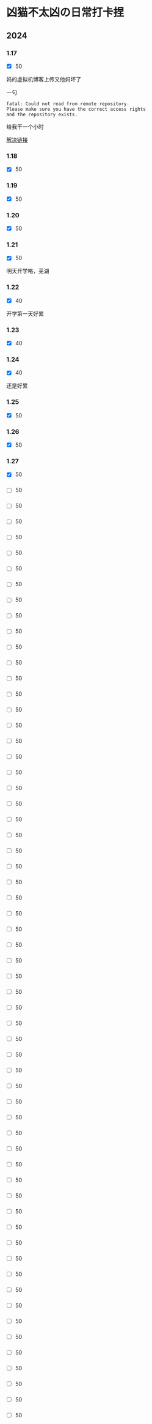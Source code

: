 # 凶猫不太凶の日常打卡捏

## 2024

### 1.17

- [x] 50

妈的虚拟机博客上传又他妈坏了

一句 

``` ssh: connect to host github.com port 22: Connection refused
fatal: Could not read from remote repository.
Please make sure you have the correct access rights
and the repository exists.
```

给我干一个小时

[解决链接](https://zhuanlan.zhihu.com/p/521340971)


### 1.18

- [x] 50

### 1.19

- [x] 50

### 1.20

- [x] 50

### 1.21

- [x] 50

明天开学咯，芜湖

### 1.22

- [x] 40

开学第一天好累

### 1.23

- [x] 40

### 1.24

- [x] 40

还是好累

### 1.25

- [x] 50

### 1.26

- [x] 50

### 1.27

- [x] 50

### 

- [ ] 50

### 

- [ ] 50

### 

- [ ] 50

### 

- [ ] 50

### 

- [ ] 50

### 

- [ ] 50

### 

- [ ] 50

### 

- [ ] 50

### 

- [ ] 50

### 

- [ ] 50

### 

- [ ] 50

### 

- [ ] 50

### 

- [ ] 50

### 

- [ ] 50

### 

- [ ] 50

### 

- [ ] 50

### 

- [ ] 50

### 

- [ ] 50

### 

- [ ] 50

### 

- [ ] 50

### 

- [ ] 50

### 

- [ ] 50

### 

- [ ] 50

### 

- [ ] 50

### 

- [ ] 50

### 

- [ ] 50

### 

- [ ] 50

### 

- [ ] 50

### 

- [ ] 50

### 

- [ ] 50

### 

- [ ] 50

### 

- [ ] 50

### 

- [ ] 50

### 

- [ ] 50

### 

- [ ] 50

### 

- [ ] 50

### 

- [ ] 50

### 

- [ ] 50

### 

- [ ] 50

### 

- [ ] 50

### 

- [ ] 50

### 

- [ ] 50

### 

- [ ] 50

### 

- [ ] 50

### 

- [ ] 50

### 

- [ ] 50

### 

- [ ] 50

### 

- [ ] 50

### 

- [ ] 50

### 

- [ ] 50

### 

- [ ] 50

### 

- [ ] 50

### 

- [ ] 50

### 

- [ ] 50

### 

- [ ] 50

### 

- [ ] 50

### 

- [ ] 50

### 

- [ ] 50

### 

- [ ] 50

### 

- [ ] 50

